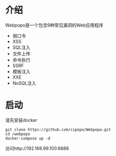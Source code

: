 # 介绍

Webpopo是一个包含9种常见漏洞的Web应用程序
- 弱口令
- XSS
- SQL注入
- 文件上传
- 命令执行
- SSRF
- 模板注入
- XXE
- NoSQL注入

# 启动

请先安装docker

```
git clone https://github.com/cipopo/Webpopo.git
cd /webpopo
docker-compose up -d
```

访问http://192.168.99.100:8888


